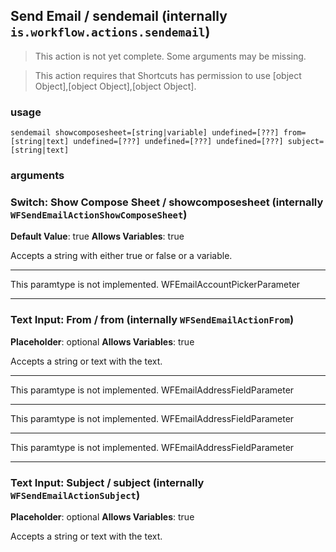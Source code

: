 
## Send Email / sendemail (internally `is.workflow.actions.sendemail`)

> This action is not yet complete. Some arguments may be missing.


> This action requires that Shortcuts has permission to use [object Object],[object Object],[object Object].

### usage
`sendemail showcomposesheet=[string|variable] undefined=[???] from=[string|text] undefined=[???] undefined=[???] undefined=[???] subject=[string|text]`

### arguments
### Switch: Show Compose Sheet / showcomposesheet (internally `WFSendEmailActionShowComposeSheet`)
**Default Value**: true
**Allows Variables**: true


Accepts a string with either true or false
or a variable.

---

This paramtype is not implemented. WFEmailAccountPickerParameter

---

### Text Input: From / from (internally `WFSendEmailActionFrom`)
**Placeholder**: optional
**Allows Variables**: true


Accepts a string 
or text
with the text.

---

This paramtype is not implemented. WFEmailAddressFieldParameter

---

This paramtype is not implemented. WFEmailAddressFieldParameter

---

This paramtype is not implemented. WFEmailAddressFieldParameter

---

### Text Input: Subject / subject (internally `WFSendEmailActionSubject`)
**Placeholder**: optional
**Allows Variables**: true


Accepts a string 
or text
with the text.
